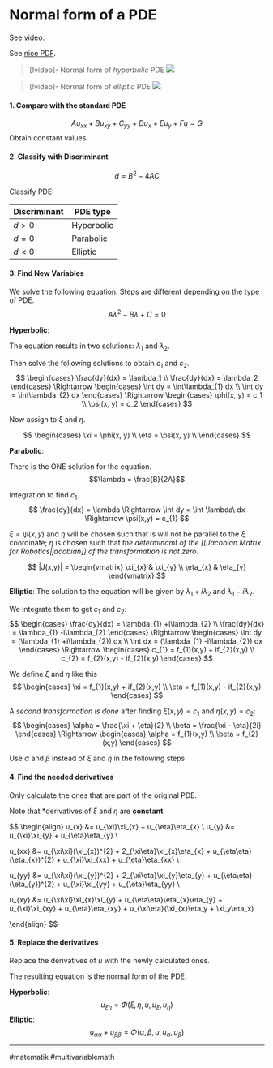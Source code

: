 # Normal form of a PDE
See [video](https://www.youtube.com/watch?v=x2zrBDBk2ps).

See [nice PDF](https://faculty.uml.edu//spennell/Teaching/PDE/classification.pdf).
 
>[!video]- Normal form of *hyperbolic* PDE
>![](https://www.youtube.com/watch?v=-iI8p1CtifU&list=PLZSrM0Ajr9iTk-vzVEyjJkKL2T5ZEeCgz&index=9)

>[!video]- Normal form of *elliptic* PDE
>![](https://www.youtube.com/watch?v=2uWh9y5Zuw0&list=PLZSrM0Ajr9iTk-vzVEyjJkKL2T5ZEeCgz&index=10)

#### 1. Compare with the standard PDE
$$Au_{xx} + Bu_{xy} + C_{yy} + Du_{x} + Eu_{y} + Fu = G$$
Obtain constant values

#### 2. Classify with Discriminant

$$d = B^{2}-4AC$$


Classify PDE:

| Discriminant | PDE type   |
| ------------ | ---------- |
| $d>0$        | Hyperbolic |
| $d=0$        | Parabolic  |
| $d<0$        | Elliptic   |

#### 3. Find New Variables
We solve the following equation. Steps are different depending on the type of PDE.
$$A\lambda^{2} - B\lambda + C = 0$$

**Hyperbolic**:

The equation results in two solutions: $\lambda_1$ and $\lambda_2$.

Then solve the following solutions to obtain $c_1$ and $c_2$.
$$
\begin{cases}
\frac{dy}{dx} = \lambda_1 \\
\frac{dy}{dx} = \lambda_2
\end{cases}
\Rightarrow
\begin{cases}
\int dy = \int\lambda_{1} dx \\
\int dy = \int\lambda_{2} dx
\end{cases}
\Rightarrow
\begin{cases}
\phi(x, y) = c_1 \\
\psi(x, y) = c_2
\end{cases}
$$

Now assign to $\xi$ and $\eta$.

$$
\begin{cases}
\xi = \phi(x, y) \\
\eta = \psi(x, y) \\
\end{cases}
$$

**Parabolic**:

There is the ONE solution  for the equation.
$$\lambda = \frac{B}{2A}$$

Integration to find $c_{1}$.
$$
\frac{dy}{dx} = \lambda
\Rightarrow 
\int dy = \int \lambda\ dx
\Rightarrow 
\psi(x,y) = c_{1}
$$

$\xi = \psi(x,y)$ and $\eta$ will be chosen such that is will not be parallel to the $\xi$ coordinate; $\eta$ is chosen such that *the determinamt of the [[Jacobian Matrix for Robotics|jacobian]] of the transformation is not zero*.

$$
|J(x,y)| = 
\begin{vmatrix}
\xi_{x} & \xi_{y} \\
\eta_{x} & \eta_{y}
\end{vmatrix}
$$

**Elliptic**:
The solution to the equation will be given by $\lambda_{1} + i\lambda_{2}$ and  $\lambda_{1} - i\lambda_{2}$.

We integrate them to get $c_{1}$ and $c_{2}$:
$$
\begin{cases}
\frac{dy}{dx} = \lambda_{1} +i\lambda_{2} \\
\frac{dy}{dx} = \lambda_{1} -i\lambda_{2}
\end{cases}
\Rightarrow
\begin{cases}
\int dy = (\lambda_{1} +i\lambda_{2}) dx \\
\int dx = (\lambda_{1} -i\lambda_{2}) dx
\end{cases}
\Rightarrow
\begin{cases}
c_{1} = f_{1}(x,y) + if_{2}(x,y) \\
c_{2} = f_{2}(x,y) - if_{2}(x,y)
\end{cases}
$$

We define $\xi$ and $\eta$ like this
$$
\begin{cases}
\xi  = f_{1}(x,y) + if_{2}(x,y) \\
\eta = f_{1}(x,y) - if_{2}(x,y)
\end{cases}
$$


A *second transformation is done* after finding  $\xi(x, y) = c_{1}$ and $\eta(x,y) = c_{2}$:
$$
\begin{cases}
\alpha = \frac{\xi + \eta}{2} \\
\beta = \frac{\xi - \eta}{2i}
\end{cases}
\Rightarrow
\begin{cases}
\alpha = f_{1}(x,y) \\
\beta = f_{2}(x,y)
\end{cases}
$$

Use $\alpha$ and $\beta$ instead of $\xi$ and $\eta$ in the following steps.

#### 4. Find the needed derivatives
Only calculate the ones that are part of the original PDE.

Note that *derivatives of $\xi$ and $\eta$ are **constant**.

$$
\begin{align}
u_{x} &= u_{\xi}\xi_{x} + u_{\eta}\eta_{x} \\
u_{y} &= u_{\xi}\xi_{y} + u_{\eta}\eta_{y} \\

u_{xx} &= u_{\xi\xi}(\xi_{x})^{2} + 2_{\xi\eta}\xi_{x}\eta_{x} + u_{\eta\eta}(\eta_{x})^{2} + u_{\xi}\xi_{xx} + u_{\eta}\eta_{xx} \\

u_{yy} &= u_{\xi\xi}(\xi_{y})^{2} + 2_{\xi\eta}\xi_{y}\eta_{y} + u_{\eta\eta}(\eta_{y})^{2} + u_{\xi}\xi_{yy} + u_{\eta}\eta_{yy} \\

u_{xy} &= u_{\xi\xi}\xi_{x}\xi_{y} + u_{\eta\eta}\eta_{x}\eta_{y} + u_{\xi}\xi_{xy} + u_{\eta}\eta_{xy} + u_{\xi\eta}(\xi_{x}\eta_y + \xi_y\eta_x)

\end{align}
$$

#### 5. Replace the derivatives
Replace the derivatives of $u$ with the newly calculated ones.

The resulting equation is the normal form of the PDE.

**Hyperbolic**:
$$u_{\xi\eta} = \Phi(\xi, \eta,u,u_\xi,u_\eta)$$
**Elliptic**:
$$u_{\alpha\alpha} + u_{\beta\beta} = \Phi(\alpha, \beta, u, u_{\alpha}, u_{\beta})$$

---
#matematik #multivariablemath
